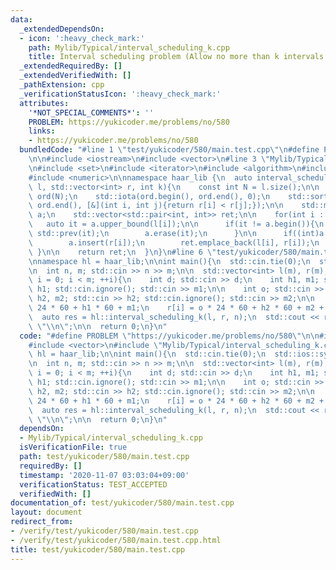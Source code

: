 ```yaml
---
data:
  _extendedDependsOn:
  - icon: ':heavy_check_mark:'
    path: Mylib/Typical/interval_scheduling_k.cpp
    title: Interval scheduling problem (Allow no more than k intervals to overlap)
  _extendedRequiredBy: []
  _extendedVerifiedWith: []
  _pathExtension: cpp
  _verificationStatusIcon: ':heavy_check_mark:'
  attributes:
    '*NOT_SPECIAL_COMMENTS*': ''
    PROBLEM: https://yukicoder.me/problems/no/580
    links:
    - https://yukicoder.me/problems/no/580
  bundledCode: "#line 1 \"test/yukicoder/580/main.test.cpp\"\n#define PROBLEM \"https://yukicoder.me/problems/no/580\"\
    \n\n#include <iostream>\n#include <vector>\n#line 3 \"Mylib/Typical/interval_scheduling_k.cpp\"\
    \n#include <set>\n#include <iterator>\n#include <algorithm>\n#include <utility>\n\
    #include <numeric>\n\nnamespace haar_lib {\n  auto interval_scheduling_k(std::vector<int>\
    \ l, std::vector<int> r, int k){\n    const int N = l.size();\n\n    std::vector<int>\
    \ ord(N);\n    std::iota(ord.begin(), ord.end(), 0);\n    std::sort(ord.begin(),\
    \ ord.end(), [&](int i, int j){return r[i] < r[j];});\n\n    std::multiset<int>\
    \ a;\n    std::vector<std::pair<int, int>> ret;\n\n    for(int i : ord){\n   \
    \   auto it = a.upper_bound(l[i]);\n\n      if(it != a.begin()){\n        it =\
    \ std::prev(it);\n        a.erase(it);\n      }\n\n      if((int)a.size() < k){\n\
    \        a.insert(r[i]);\n        ret.emplace_back(l[i], r[i]);\n      }\n   \
    \ }\n\n    return ret;\n  }\n}\n#line 6 \"test/yukicoder/580/main.test.cpp\"\n\
    \nnamespace hl = haar_lib;\n\nint main(){\n  std::cin.tie(0);\n  std::ios::sync_with_stdio(false);\n\
    \n  int n, m; std::cin >> n >> m;\n\n  std::vector<int> l(m), r(m);\n\n  for(int\
    \ i = 0; i < m; ++i){\n    int d; std::cin >> d;\n    int h1, m1; std::cin >>\
    \ h1; std::cin.ignore(); std::cin >> m1;\n\n    int o; std::cin >> o;\n    int\
    \ h2, m2; std::cin >> h2; std::cin.ignore(); std::cin >> m2;\n\n    l[i] = d *\
    \ 24 * 60 + h1 * 60 + m1;\n    r[i] = o * 24 * 60 + h2 * 60 + m2 + 1;\n  }\n\n\
    \  auto res = hl::interval_scheduling_k(l, r, n);\n  std::cout << res.size() <<\
    \ \"\\n\";\n\n  return 0;\n}\n"
  code: "#define PROBLEM \"https://yukicoder.me/problems/no/580\"\n\n#include <iostream>\n\
    #include <vector>\n#include \"Mylib/Typical/interval_scheduling_k.cpp\"\n\nnamespace\
    \ hl = haar_lib;\n\nint main(){\n  std::cin.tie(0);\n  std::ios::sync_with_stdio(false);\n\
    \n  int n, m; std::cin >> n >> m;\n\n  std::vector<int> l(m), r(m);\n\n  for(int\
    \ i = 0; i < m; ++i){\n    int d; std::cin >> d;\n    int h1, m1; std::cin >>\
    \ h1; std::cin.ignore(); std::cin >> m1;\n\n    int o; std::cin >> o;\n    int\
    \ h2, m2; std::cin >> h2; std::cin.ignore(); std::cin >> m2;\n\n    l[i] = d *\
    \ 24 * 60 + h1 * 60 + m1;\n    r[i] = o * 24 * 60 + h2 * 60 + m2 + 1;\n  }\n\n\
    \  auto res = hl::interval_scheduling_k(l, r, n);\n  std::cout << res.size() <<\
    \ \"\\n\";\n\n  return 0;\n}\n"
  dependsOn:
  - Mylib/Typical/interval_scheduling_k.cpp
  isVerificationFile: true
  path: test/yukicoder/580/main.test.cpp
  requiredBy: []
  timestamp: '2020-11-07 03:03:04+09:00'
  verificationStatus: TEST_ACCEPTED
  verifiedWith: []
documentation_of: test/yukicoder/580/main.test.cpp
layout: document
redirect_from:
- /verify/test/yukicoder/580/main.test.cpp
- /verify/test/yukicoder/580/main.test.cpp.html
title: test/yukicoder/580/main.test.cpp
---
```

